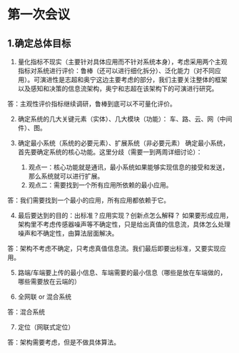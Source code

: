 # 第一次会议
## 1.确定总体目标
1. 量化指标不现实（主要针对具体应用而不针对系统本身），考虑采用两个主观指标对系统进行评价：鲁棒（还可以进行细化拆分）、泛化能力（对不同应用）。可演进性是志超和奥宁这边主要考虑的部分，我们主要关注整体的框架以及感知和决策的信息流架构，奥宁和志超在该架构下的可演进行研究。

答：主观性评价指标继续调研，鲁棒到底可以不可量化评价。
   
2. 确定系统的几大关键元素（实体）、几大模块（功能）：
   车、路、云、网（中间件）、图。

3. 确定最小系统（系统的必要元素）、扩展系统（非必要元素）
   确定最小系统，首先要确定系统的核心功能。这里分歧（需要一到两周详细讨论）：
   1. 观点一：核心功能就是通讯，最小系统如果能够实现信息的接受和发送，那么系统就可以进行扩展。
   2. 观点二：需要找到一个所有应用所依赖的最小应用。

答：我们需要找到一个最小的应用，所有应用都依赖于它。

4. 最后要达到的目的：出标准？应用实现？创新点怎么解释？
   如果要形成应用，架构里不考虑传感器噪声等不确定性，只是给出真值的信息流，具体怎么处理噪声和不确定性，由算法层面解决。

答：架构不考虑不确定，只考虑真值信息流。我们最后即要出标准，又要实现应用。


5. 路端/车端要上传的最小信息、车端需要的最小信息（哪些是放在车端做的，哪些需要放在云端的）


6. 全网联 or 混合系统
   
答：混合系统

7. 定位（网联式定位）
   
答：架构需要考虑，但是不做具体算法。
